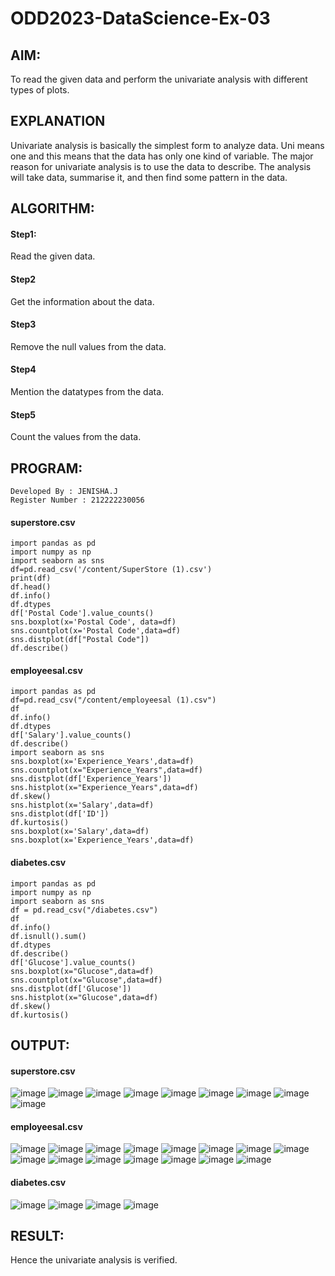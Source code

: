 # ODD2023-DataScience-Ex-03
## AIM:
To read the given data and perform the univariate analysis with different types of plots.

## EXPLANATION
Univariate analysis is basically the simplest form to analyze data. Uni means one and this means that the data has only one kind of variable. The major reason for univariate analysis is to use the data to describe. The analysis will take data, summarise it, and then find some pattern in the data.

## ALGORITHM:
#### Step1: 
Read the given data.

#### Step2
Get the information about the data.

#### Step3
Remove the null values from the data.

#### Step4
Mention the datatypes from the data.

#### Step5
Count the values from the data.
## PROGRAM:
```
Developed By : JENISHA.J
Register Number : 212222230056
```
#### superstore.csv
```
import pandas as pd
import numpy as np
import seaborn as sns
df=pd.read_csv('/content/SuperStore (1).csv')
print(df)
df.head()
df.info()
df.dtypes
df['Postal Code'].value_counts()
sns.boxplot(x='Postal Code', data=df)
sns.countplot(x='Postal Code',data=df)
sns.distplot(df["Postal Code"])
df.describe()
```
#### employeesal.csv
```
import pandas as pd
df=pd.read_csv("/content/employeesal (1).csv")
df
df.info()
df.dtypes
df['Salary'].value_counts()
df.describe()
import seaborn as sns
sns.boxplot(x='Experience_Years',data=df)
sns.countplot(x="Experience_Years",data=df)
sns.distplot(df['Experience_Years'])
sns.histplot(x="Experience_Years",data=df)
df.skew()
sns.histplot(x='Salary',data=df)
sns.distplot(df['ID'])
df.kurtosis()
sns.boxplot(x='Salary',data=df)
sns.boxplot(x='Experience_Years',data=df)
```
#### diabetes.csv
```
import pandas as pd
import numpy as np
import seaborn as sns
df = pd.read_csv("/diabetes.csv")
df
df.info()
df.isnull().sum()
df.dtypes
df.describe()
df['Glucose'].value_counts()
sns.boxplot(x="Glucose",data=df)
sns.countplot(x="Glucose",data=df)
sns.distplot(df['Glucose'])
sns.histplot(x="Glucose",data=df)
df.skew()
df.kurtosis()
```
## OUTPUT:
#### superstore.csv
![image](https://github.com/Jenishajustin/ODD2023-DataScience-Ex-03/assets/119405070/023fa84b-8e58-44de-8f96-509ef8acc4f5)
![image](https://github.com/Jenishajustin/ODD2023-DataScience-Ex-03/assets/119405070/b3509fea-bff0-447d-b577-b0e533ec2511)
![image](https://github.com/Jenishajustin/ODD2023-DataScience-Ex-03/assets/119405070/fa0f28a6-d014-4bff-89b3-26ffa6c8baf4)
![image](https://github.com/Jenishajustin/ODD2023-DataScience-Ex-03/assets/119405070/2449c8ee-e1a2-4588-bb53-6c020c732b4d)
![image](https://github.com/Jenishajustin/ODD2023-DataScience-Ex-03/assets/119405070/fac88e9e-0b64-4411-a137-50aaeec077ee)
![image](https://github.com/Jenishajustin/ODD2023-DataScience-Ex-03/assets/119405070/c878b1cf-a3f8-46d5-842e-4342714557e6)
![image](https://github.com/Jenishajustin/ODD2023-DataScience-Ex-03/assets/119405070/3b0aa3b9-444f-490f-84e1-d12758aa5751)
![image](https://github.com/Jenishajustin/ODD2023-DataScience-Ex-03/assets/119405070/ba134c8c-cfb7-4cc8-9a2c-a1345a9319bb)
![image](https://github.com/Jenishajustin/ODD2023-DataScience-Ex-03/assets/119405070/b989ca48-f109-439f-b4f2-c043713c1f8b)

#### employeesal.csv
![image](https://github.com/Jenishajustin/ODD2023-DataScience-Ex-03/assets/119405070/fa163c69-0445-446f-a1db-742183886545)
![image](https://github.com/Jenishajustin/ODD2023-DataScience-Ex-03/assets/119405070/0276d8ad-9109-4640-9a71-761bb2e01190)
![image](https://github.com/Jenishajustin/ODD2023-DataScience-Ex-03/assets/119405070/24a72c9a-575e-42ce-a884-22f43766cdda)
![image](https://github.com/Jenishajustin/ODD2023-DataScience-Ex-03/assets/119405070/72fd3986-8ea4-4c81-a32c-090743528560)
![image](https://github.com/Jenishajustin/ODD2023-DataScience-Ex-03/assets/119405070/69e7db3d-34eb-4fb1-9e93-503230753580)
![image](https://github.com/Jenishajustin/ODD2023-DataScience-Ex-03/assets/119405070/4f9d67e8-2e42-4195-9fd8-e347b47d876d)
![image](https://github.com/Jenishajustin/ODD2023-DataScience-Ex-03/assets/119405070/4e69c469-3e43-40c2-96df-46eac73f1cf2)
![image](https://github.com/Jenishajustin/ODD2023-DataScience-Ex-03/assets/119405070/ac861a96-d2d4-4825-b185-9aaaacfdc4d0)
![image](https://github.com/Jenishajustin/ODD2023-DataScience-Ex-03/assets/119405070/c914a24a-967c-4b5b-8f43-46336a8fe6fb)
![image](https://github.com/Jenishajustin/ODD2023-DataScience-Ex-03/assets/119405070/e81c4088-fd69-4bf2-b8a5-3badc7c562c6)
![image](https://github.com/Jenishajustin/ODD2023-DataScience-Ex-03/assets/119405070/d61cc1ee-de32-4c5e-b7ee-482763401025)
![image](https://github.com/Jenishajustin/ODD2023-DataScience-Ex-03/assets/119405070/3d1e6b59-8996-40eb-92b6-fdc1461bc23f)
![image](https://github.com/Jenishajustin/ODD2023-DataScience-Ex-03/assets/119405070/d768a98d-c763-4330-9863-257bb32c5df1)
![image](https://github.com/Jenishajustin/ODD2023-DataScience-Ex-03/assets/119405070/9a2eb633-f3ec-4823-af08-c16815e2a6e1)
![image](https://github.com/Jenishajustin/ODD2023-DataScience-Ex-03/assets/119405070/663938e8-1187-48ed-9371-160d8bfc3895)

#### diabetes.csv
![image](https://github.com/Jenishajustin/ODD2023-DataScience-Ex-03/assets/119405070/d014bdb6-df24-413f-8ea6-7902a5ba8013)
![image](https://github.com/Jenishajustin/ODD2023-DataScience-Ex-03/assets/119405070/baeb7c6f-3ba6-4905-8b86-9245d67ba180)
![image](https://github.com/Jenishajustin/ODD2023-DataScience-Ex-03/assets/119405070/e249e336-ce10-4241-984b-9f31aae630fa)
![image](https://github.com/Jenishajustin/ODD2023-DataScience-Ex-03/assets/119405070/da1d0ab1-73bb-4e31-9f6f-828e1fe1f813)

## RESULT:
Hence the univariate analysis is verified.

